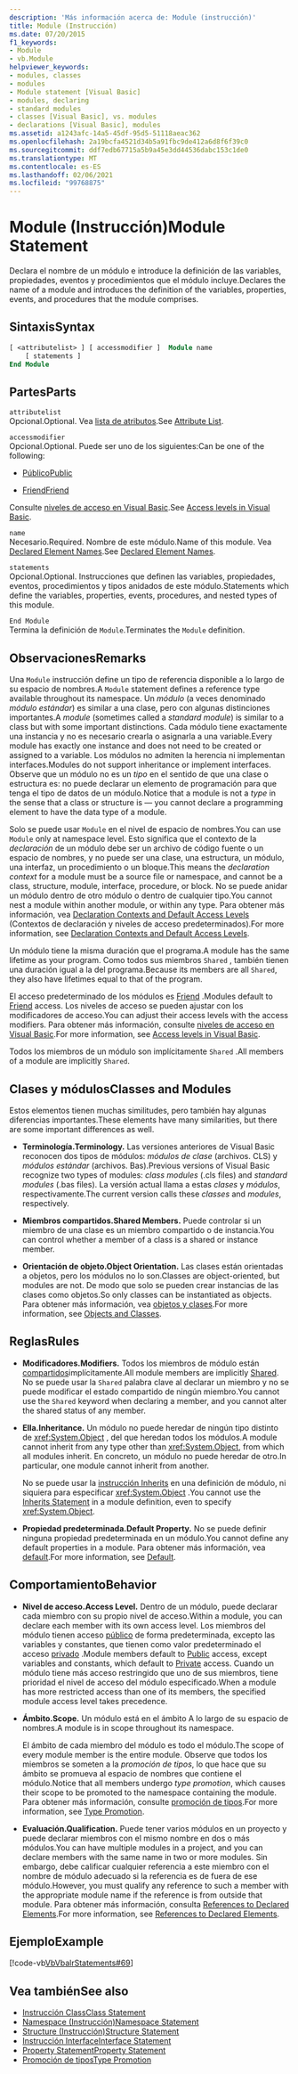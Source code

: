 ```yaml
---
description: 'Más información acerca de: Module (instrucción)'
title: Module (Instrucción)
ms.date: 07/20/2015
f1_keywords:
- Module
- vb.Module
helpviewer_keywords:
- modules, classes
- modules
- Module statement [Visual Basic]
- modules, declaring
- standard modules
- classes [Visual Basic], vs. modules
- declarations [Visual Basic], modules
ms.assetid: a1243afc-14a5-45df-95d5-51118aeac362
ms.openlocfilehash: 2a19bcfa4521d34b5a91fbc9de412a6d8f6f39c0
ms.sourcegitcommit: ddf7edb67715a5b9a45e3dd44536dabc153c1de0
ms.translationtype: MT
ms.contentlocale: es-ES
ms.lasthandoff: 02/06/2021
ms.locfileid: "99768875"
---
```

# <a name="module-statement"></a><span data-ttu-id="514ef-103">Module (Instrucción)</span><span class="sxs-lookup"><span data-stu-id="514ef-103">Module Statement</span></span>

<span data-ttu-id="514ef-104">Declara el nombre de un módulo e introduce la definición de las variables, propiedades, eventos y procedimientos que el módulo incluye.</span><span class="sxs-lookup"><span data-stu-id="514ef-104">Declares the name of a module and introduces the definition of the variables, properties, events, and procedures that the module comprises.</span></span>

## <a name="syntax"></a><span data-ttu-id="514ef-105">Sintaxis</span><span class="sxs-lookup"><span data-stu-id="514ef-105">Syntax</span></span>

```vb
[ <attributelist> ] [ accessmodifier ]  Module name
    [ statements ]
End Module
```

## <a name="parts"></a><span data-ttu-id="514ef-106">Partes</span><span class="sxs-lookup"><span data-stu-id="514ef-106">Parts</span></span>

`attributelist`  
<span data-ttu-id="514ef-107">Opcional.</span><span class="sxs-lookup"><span data-stu-id="514ef-107">Optional.</span></span> <span data-ttu-id="514ef-108">Vea [lista de atributos](attribute-list.md).</span><span class="sxs-lookup"><span data-stu-id="514ef-108">See [Attribute List](attribute-list.md).</span></span>

`accessmodifier`  
<span data-ttu-id="514ef-109">Opcional.</span><span class="sxs-lookup"><span data-stu-id="514ef-109">Optional.</span></span> <span data-ttu-id="514ef-110">Puede ser uno de los siguientes:</span><span class="sxs-lookup"><span data-stu-id="514ef-110">Can be one of the following:</span></span>

- [<span data-ttu-id="514ef-111">Público</span><span class="sxs-lookup"><span data-stu-id="514ef-111">Public</span></span>](../modifiers/public.md)

- [<span data-ttu-id="514ef-112">Friend</span><span class="sxs-lookup"><span data-stu-id="514ef-112">Friend</span></span>](../modifiers/friend.md)

<span data-ttu-id="514ef-113">Consulte [niveles de acceso en Visual Basic](../../programming-guide/language-features/declared-elements/access-levels.md).</span><span class="sxs-lookup"><span data-stu-id="514ef-113">See [Access levels in Visual Basic](../../programming-guide/language-features/declared-elements/access-levels.md).</span></span>

`name`  
<span data-ttu-id="514ef-114">Necesario.</span><span class="sxs-lookup"><span data-stu-id="514ef-114">Required.</span></span> <span data-ttu-id="514ef-115">Nombre de este módulo.</span><span class="sxs-lookup"><span data-stu-id="514ef-115">Name of this module.</span></span> <span data-ttu-id="514ef-116">Vea [Declared Element Names](../../programming-guide/language-features/declared-elements/declared-element-names.md).</span><span class="sxs-lookup"><span data-stu-id="514ef-116">See [Declared Element Names](../../programming-guide/language-features/declared-elements/declared-element-names.md).</span></span>

`statements`  
<span data-ttu-id="514ef-117">Opcional.</span><span class="sxs-lookup"><span data-stu-id="514ef-117">Optional.</span></span> <span data-ttu-id="514ef-118">Instrucciones que definen las variables, propiedades, eventos, procedimientos y tipos anidados de este módulo.</span><span class="sxs-lookup"><span data-stu-id="514ef-118">Statements which define the variables, properties, events, procedures, and nested types of this module.</span></span>

`End Module`  
<span data-ttu-id="514ef-119">Termina la definición de `Module`.</span><span class="sxs-lookup"><span data-stu-id="514ef-119">Terminates the `Module` definition.</span></span>

## <a name="remarks"></a><span data-ttu-id="514ef-120">Observaciones</span><span class="sxs-lookup"><span data-stu-id="514ef-120">Remarks</span></span>

<span data-ttu-id="514ef-121">Una `Module` instrucción define un tipo de referencia disponible a lo largo de su espacio de nombres.</span><span class="sxs-lookup"><span data-stu-id="514ef-121">A `Module` statement defines a reference type available throughout its namespace.</span></span> <span data-ttu-id="514ef-122">Un *módulo* (a veces denominado *módulo estándar*) es similar a una clase, pero con algunas distinciones importantes.</span><span class="sxs-lookup"><span data-stu-id="514ef-122">A *module* (sometimes called a *standard module*) is similar to a class but with some important distinctions.</span></span> <span data-ttu-id="514ef-123">Cada módulo tiene exactamente una instancia y no es necesario crearla o asignarla a una variable.</span><span class="sxs-lookup"><span data-stu-id="514ef-123">Every module has exactly one instance and does not need to be created or assigned to a variable.</span></span> <span data-ttu-id="514ef-124">Los módulos no admiten la herencia ni implementan interfaces.</span><span class="sxs-lookup"><span data-stu-id="514ef-124">Modules do not support inheritance or implement interfaces.</span></span> <span data-ttu-id="514ef-125">Observe que un módulo no es un *tipo* en el sentido de que una clase o estructura es: no puede declarar un elemento de programación para que tenga el tipo de datos de un módulo.</span><span class="sxs-lookup"><span data-stu-id="514ef-125">Notice that a module is not a *type* in the sense that a class or structure is — you cannot declare a programming element to have the data type of a module.</span></span>

<span data-ttu-id="514ef-126">Solo se puede usar `Module` en el nivel de espacio de nombres.</span><span class="sxs-lookup"><span data-stu-id="514ef-126">You can use `Module` only at namespace level.</span></span> <span data-ttu-id="514ef-127">Esto significa que el contexto de la *declaración* de un módulo debe ser un archivo de código fuente o un espacio de nombres, y no puede ser una clase, una estructura, un módulo, una interfaz, un procedimiento o un bloque.</span><span class="sxs-lookup"><span data-stu-id="514ef-127">This means the *declaration context* for a module must be a source file or namespace, and cannot be a class, structure, module, interface, procedure, or block.</span></span> <span data-ttu-id="514ef-128">No se puede anidar un módulo dentro de otro módulo o dentro de cualquier tipo.</span><span class="sxs-lookup"><span data-stu-id="514ef-128">You cannot nest a module within another module, or within any type.</span></span> <span data-ttu-id="514ef-129">Para obtener más información, vea [Declaration Contexts and Default Access Levels](declaration-contexts-and-default-access-levels.md) (Contextos de declaración y niveles de acceso predeterminados).</span><span class="sxs-lookup"><span data-stu-id="514ef-129">For more information, see [Declaration Contexts and Default Access Levels](declaration-contexts-and-default-access-levels.md).</span></span>

<span data-ttu-id="514ef-130">Un módulo tiene la misma duración que el programa.</span><span class="sxs-lookup"><span data-stu-id="514ef-130">A module has the same lifetime as your program.</span></span> <span data-ttu-id="514ef-131">Como todos sus miembros `Shared` , también tienen una duración igual a la del programa.</span><span class="sxs-lookup"><span data-stu-id="514ef-131">Because its members are all `Shared`, they also have lifetimes equal to that of the program.</span></span>

<span data-ttu-id="514ef-132">El acceso predeterminado de los módulos es [Friend](../modifiers/friend.md) .</span><span class="sxs-lookup"><span data-stu-id="514ef-132">Modules default to [Friend](../modifiers/friend.md) access.</span></span> <span data-ttu-id="514ef-133">Los niveles de acceso se pueden ajustar con los modificadores de acceso.</span><span class="sxs-lookup"><span data-stu-id="514ef-133">You can adjust their access levels with the access modifiers.</span></span> <span data-ttu-id="514ef-134">Para obtener más información, consulte [niveles de acceso en Visual Basic](../../programming-guide/language-features/declared-elements/access-levels.md).</span><span class="sxs-lookup"><span data-stu-id="514ef-134">For more information, see [Access levels in Visual Basic](../../programming-guide/language-features/declared-elements/access-levels.md).</span></span>

<span data-ttu-id="514ef-135">Todos los miembros de un módulo son implícitamente `Shared` .</span><span class="sxs-lookup"><span data-stu-id="514ef-135">All members of a module are implicitly `Shared`.</span></span>

## <a name="classes-and-modules"></a><span data-ttu-id="514ef-136">Clases y módulos</span><span class="sxs-lookup"><span data-stu-id="514ef-136">Classes and Modules</span></span>

<span data-ttu-id="514ef-137">Estos elementos tienen muchas similitudes, pero también hay algunas diferencias importantes.</span><span class="sxs-lookup"><span data-stu-id="514ef-137">These elements have many similarities, but there are some important differences as well.</span></span>

- <span data-ttu-id="514ef-138">**Terminología.**</span><span class="sxs-lookup"><span data-stu-id="514ef-138">**Terminology.**</span></span> <span data-ttu-id="514ef-139">Las versiones anteriores de Visual Basic reconocen dos tipos de módulos: *módulos de clase* (archivos. CLS) y *módulos estándar* (archivos. Bas).</span><span class="sxs-lookup"><span data-stu-id="514ef-139">Previous versions of Visual Basic recognize two types of modules: *class modules* (.cls files) and *standard modules* (.bas files).</span></span> <span data-ttu-id="514ef-140">La versión actual llama a estas *clases* y *módulos*, respectivamente.</span><span class="sxs-lookup"><span data-stu-id="514ef-140">The current version calls these *classes* and *modules*, respectively.</span></span>

- <span data-ttu-id="514ef-141">**Miembros compartidos.**</span><span class="sxs-lookup"><span data-stu-id="514ef-141">**Shared Members.**</span></span> <span data-ttu-id="514ef-142">Puede controlar si un miembro de una clase es un miembro compartido o de instancia.</span><span class="sxs-lookup"><span data-stu-id="514ef-142">You can control whether a member of a class is a shared or instance member.</span></span>

- <span data-ttu-id="514ef-143">**Orientación de objeto.**</span><span class="sxs-lookup"><span data-stu-id="514ef-143">**Object Orientation.**</span></span> <span data-ttu-id="514ef-144">Las clases están orientadas a objetos, pero los módulos no lo son.</span><span class="sxs-lookup"><span data-stu-id="514ef-144">Classes are object-oriented, but modules are not.</span></span> <span data-ttu-id="514ef-145">De modo que solo se pueden crear instancias de las clases como objetos.</span><span class="sxs-lookup"><span data-stu-id="514ef-145">So only classes can be instantiated as objects.</span></span> <span data-ttu-id="514ef-146">Para obtener más información, vea [objetos y clases](../../programming-guide/language-features/objects-and-classes/index.md).</span><span class="sxs-lookup"><span data-stu-id="514ef-146">For more information, see [Objects and Classes](../../programming-guide/language-features/objects-and-classes/index.md).</span></span>

## <a name="rules"></a><span data-ttu-id="514ef-147">Reglas</span><span class="sxs-lookup"><span data-stu-id="514ef-147">Rules</span></span>

- <span data-ttu-id="514ef-148">**Modificadores.**</span><span class="sxs-lookup"><span data-stu-id="514ef-148">**Modifiers.**</span></span> <span data-ttu-id="514ef-149">Todos los miembros de módulo están [compartidos](../modifiers/shared.md)implícitamente.</span><span class="sxs-lookup"><span data-stu-id="514ef-149">All module members are implicitly [Shared](../modifiers/shared.md).</span></span> <span data-ttu-id="514ef-150">No se puede usar la `Shared` palabra clave al declarar un miembro y no se puede modificar el estado compartido de ningún miembro.</span><span class="sxs-lookup"><span data-stu-id="514ef-150">You cannot use the `Shared` keyword when declaring a member, and you cannot alter the shared status of any member.</span></span>

- <span data-ttu-id="514ef-151">**Ella.**</span><span class="sxs-lookup"><span data-stu-id="514ef-151">**Inheritance.**</span></span> <span data-ttu-id="514ef-152">Un módulo no puede heredar de ningún tipo distinto de <xref:System.Object> , del que heredan todos los módulos.</span><span class="sxs-lookup"><span data-stu-id="514ef-152">A module cannot inherit from any type other than <xref:System.Object>, from which all modules inherit.</span></span> <span data-ttu-id="514ef-153">En concreto, un módulo no puede heredar de otro.</span><span class="sxs-lookup"><span data-stu-id="514ef-153">In particular, one module cannot inherit from another.</span></span>

  <span data-ttu-id="514ef-154">No se puede usar la [instrucción Inherits](inherits-statement.md) en una definición de módulo, ni siquiera para especificar <xref:System.Object> .</span><span class="sxs-lookup"><span data-stu-id="514ef-154">You cannot use the [Inherits Statement](inherits-statement.md) in a module definition, even to specify <xref:System.Object>.</span></span>

- <span data-ttu-id="514ef-155">**Propiedad predeterminada.**</span><span class="sxs-lookup"><span data-stu-id="514ef-155">**Default Property.**</span></span> <span data-ttu-id="514ef-156">No se puede definir ninguna propiedad predeterminada en un módulo.</span><span class="sxs-lookup"><span data-stu-id="514ef-156">You cannot define any default properties in a module.</span></span> <span data-ttu-id="514ef-157">Para obtener más información, vea [default](../modifiers/default.md).</span><span class="sxs-lookup"><span data-stu-id="514ef-157">For more information, see [Default](../modifiers/default.md).</span></span>

## <a name="behavior"></a><span data-ttu-id="514ef-158">Comportamiento</span><span class="sxs-lookup"><span data-stu-id="514ef-158">Behavior</span></span>

- <span data-ttu-id="514ef-159">**Nivel de acceso.**</span><span class="sxs-lookup"><span data-stu-id="514ef-159">**Access Level.**</span></span> <span data-ttu-id="514ef-160">Dentro de un módulo, puede declarar cada miembro con su propio nivel de acceso.</span><span class="sxs-lookup"><span data-stu-id="514ef-160">Within a module, you can declare each member with its own access level.</span></span> <span data-ttu-id="514ef-161">Los miembros del módulo tienen acceso [público](../modifiers/public.md) de forma predeterminada, excepto las variables y constantes, que tienen como valor predeterminado el acceso [privado](../modifiers/private.md) .</span><span class="sxs-lookup"><span data-stu-id="514ef-161">Module members default to [Public](../modifiers/public.md) access, except variables and constants, which default to [Private](../modifiers/private.md) access.</span></span> <span data-ttu-id="514ef-162">Cuando un módulo tiene más acceso restringido que uno de sus miembros, tiene prioridad el nivel de acceso del módulo especificado.</span><span class="sxs-lookup"><span data-stu-id="514ef-162">When a module has more restricted access than one of its members, the specified module access level takes precedence.</span></span>

- <span data-ttu-id="514ef-163">**Ámbito.**</span><span class="sxs-lookup"><span data-stu-id="514ef-163">**Scope.**</span></span> <span data-ttu-id="514ef-164">Un módulo está en el ámbito A lo largo de su espacio de nombres.</span><span class="sxs-lookup"><span data-stu-id="514ef-164">A module is in scope throughout its namespace.</span></span>

  <span data-ttu-id="514ef-165">El ámbito de cada miembro del módulo es todo el módulo.</span><span class="sxs-lookup"><span data-stu-id="514ef-165">The scope of every module member is the entire module.</span></span> <span data-ttu-id="514ef-166">Observe que todos los miembros se someten a la *promoción de tipos*, lo que hace que su ámbito se promueva al espacio de nombres que contiene el módulo.</span><span class="sxs-lookup"><span data-stu-id="514ef-166">Notice that all members undergo *type promotion*, which causes their scope to be promoted to the namespace containing the module.</span></span> <span data-ttu-id="514ef-167">Para obtener más información, consulte [promoción de tipos](../../programming-guide/language-features/declared-elements/type-promotion.md).</span><span class="sxs-lookup"><span data-stu-id="514ef-167">For more information, see [Type Promotion](../../programming-guide/language-features/declared-elements/type-promotion.md).</span></span>

- <span data-ttu-id="514ef-168">**Evaluación.**</span><span class="sxs-lookup"><span data-stu-id="514ef-168">**Qualification.**</span></span> <span data-ttu-id="514ef-169">Puede tener varios módulos en un proyecto y puede declarar miembros con el mismo nombre en dos o más módulos.</span><span class="sxs-lookup"><span data-stu-id="514ef-169">You can have multiple modules in a project, and you can declare members with the same name in two or more modules.</span></span> <span data-ttu-id="514ef-170">Sin embargo, debe calificar cualquier referencia a este miembro con el nombre de módulo adecuado si la referencia es de fuera de ese módulo.</span><span class="sxs-lookup"><span data-stu-id="514ef-170">However, you must qualify any reference to such a member with the appropriate module name if the reference is from outside that module.</span></span> <span data-ttu-id="514ef-171">Para obtener más información, consulta [References to Declared Elements](../../programming-guide/language-features/declared-elements/references-to-declared-elements.md).</span><span class="sxs-lookup"><span data-stu-id="514ef-171">For more information, see [References to Declared Elements](../../programming-guide/language-features/declared-elements/references-to-declared-elements.md).</span></span>

## <a name="example"></a><span data-ttu-id="514ef-172">Ejemplo</span><span class="sxs-lookup"><span data-stu-id="514ef-172">Example</span></span>

[!code-vb[VbVbalrStatements#69](~/samples/snippets/visualbasic/VS_Snippets_VBCSharp/VbVbalrStatements/VB/Class1.vb#69)]

## <a name="see-also"></a><span data-ttu-id="514ef-173">Vea también</span><span class="sxs-lookup"><span data-stu-id="514ef-173">See also</span></span>

- [<span data-ttu-id="514ef-174">Instrucción Class</span><span class="sxs-lookup"><span data-stu-id="514ef-174">Class Statement</span></span>](class-statement.md)
- [<span data-ttu-id="514ef-175">Namespace (Instrucción)</span><span class="sxs-lookup"><span data-stu-id="514ef-175">Namespace Statement</span></span>](namespace-statement.md)
- [<span data-ttu-id="514ef-176">Structure (Instrucción)</span><span class="sxs-lookup"><span data-stu-id="514ef-176">Structure Statement</span></span>](structure-statement.md)
- [<span data-ttu-id="514ef-177">Instrucción Interface</span><span class="sxs-lookup"><span data-stu-id="514ef-177">Interface Statement</span></span>](interface-statement.md)
- [<span data-ttu-id="514ef-178">Property Statement</span><span class="sxs-lookup"><span data-stu-id="514ef-178">Property Statement</span></span>](property-statement.md)
- [<span data-ttu-id="514ef-179">Promoción de tipos</span><span class="sxs-lookup"><span data-stu-id="514ef-179">Type Promotion</span></span>](../../programming-guide/language-features/declared-elements/type-promotion.md)
